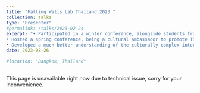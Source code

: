 ```yaml
---
title: "Falling Walls Lab Thailand 2023 "
collection: talks
type: "Presenter"
#permalink: /talks/2023-02-24
excerpt: "• Participated in a winter conference, alongside students from top universities across Asia, hosted by Harvard students.<br/>
• Hosted a spring conference, being a cultural ambassador to promote Thailand to Harvard students and delegates from other countries.<br/>
• Developed a much better understanding of the culturally complex international communities and foster cooperative relationships with young leaders from the United States and Asian countries.<br/> <img src='/images/talks_images/falling1.jpg' width='200' height='300'> <img src='/images/talks_images/falling2.jpg' width='200' height='300'> "
date: 2023-08-26

#location: "Bangkok, Thailand"
---
```

This page is unavailable right now due to technical issue, sorry for your inconvenience.